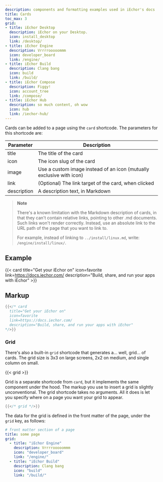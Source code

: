 ```yaml
---
description: components and formatting examples used in iEchor's docs
title: Cards
toc_max: 3
grid:
- title: iEchor Desktop
  description: iEchor on your Desktop.
  icon: install_desktop
  link: /desktop/
- title: iEchor Engine
  description: Vrrrrooooommm
  icon: developer_board
  link: /engine/
- title: iEchor Build
  description: Clang bang
  icon: build
  link: /build/
- title: iEchor Compose
  description: Figgy!
  icon: account_tree
  link: /compose/
- title: iEchor Hub
  description: so much content, oh wow
  icon: hub
  link: /iechor-hub/
---
```


Cards can be added to a page using the `card` shortcode.
The parameters for this shortcode are:

| Parameter   | Description                                                          |
| ----------- | -------------------------------------------------------------------- |
| title       | The title of the card                                                |
| icon        | The icon slug of the card                                            |
| image       | Use a custom image instead of an icon (mutually exclusive with icon) |
| link        | (Optional) The link target of the card, when clicked                 |
| description | A description text, in Markdown                                      |

> **Note**
>
> There's a known limitation with the Markdown description of cards,
> in that they can't contain relative links, pointing to other .md documents.
> Such links won't render correctly. Instead, use an absolute link to the URL
> path of the page that you want to link to.
>
> For example, instead of linking to `../install/linux.md`, write:
> `/engine/install/linux/`.

## Example

{{< card
  title="Get your iEchor on"
  icon=favorite
  link=https://docs.iechor.com/
  description="Build, share, and run your apps with iEchor" >}}

## Markup

```go
{{</* card
  title="Get your iEchor on"
  icon=favorite
  link=https://docs.iechor.com/
  description="Build, share, and run your apps with iEchor"
*/>}}
```

### Grid

There's also a built-in `grid` shortcode that generates a... well, grid... of cards.
The grid size is 3x3 on large screens, 2x2 on medium, and single column on small.

{{< grid >}}

Grid is a separate shortcode from `card`, but it implements the same component under the hood.
The markup you use to insert a grid is slightly unconventional. The grid shortcode takes no arguments.
All it does is let you specify where on a page you want your grid to appear.

```go
{{</* grid */>}}
```

The data for the grid is defined in the front matter of the page, under the `grid` key, as follows:

```yaml
# front matter section of a page
title: some page
grid:
  - title: "iEchor Engine"
    description: Vrrrrooooommm
    icon: "developer_board"
    link: "/engine/"
  - title: "iEchor Build"
    description: Clang bang
    icon: "build"
    link: "/build/"
```